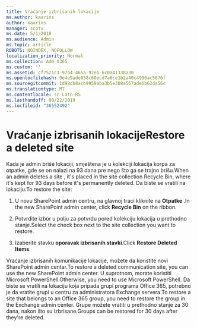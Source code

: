 ```yaml
---
title: Vraćanje izbrisanih lokacije
ms.author: kaarins
author: kaarins
manager: scotv
ms.date: 5/1/2018
ms.audience: Admin
ms.topic: article
ROBOTS: NOINDEX, NOFOLLOW
localization_priority: Normal
ms.collection: Adm_O365
ms.custom: ''
ms.assetid: cf7521c3-97b4-465a-97eb-6c0a41338a30
ms.openlocfilehash: 9e4e9ade058c60ecd7a6ce1b2a40c4996ac5676f
ms.sourcegitcommit: 1d98db8acb9959aba3b5e308a567ade6b62da56c
ms.translationtype: MT
ms.contentlocale: sr-Latn-RS
ms.lasthandoff: 08/22/2019
ms.locfileid: "36552492"
---
```

# <a name="restore-a-deleted-site"></a><span data-ttu-id="de145-102">Vraćanje izbrisanih lokacije</span><span class="sxs-lookup"><span data-stu-id="de145-102">Restore a deleted site</span></span>

<span data-ttu-id="de145-103">Kada je admin briše lokaciji, smještena je u kolekciji lokacija korpa za otpatke, gde se on nalazi na 93 dana pre nego što ga se trajno brišu.</span><span class="sxs-lookup"><span data-stu-id="de145-103">When an admin deletes a site , it's placed in the site collection Recycle Bin, where it's kept for 93 days before it's permanently deleted.</span></span> <span data-ttu-id="de145-104">Da biste se vratili na lokaciju:</span><span class="sxs-lookup"><span data-stu-id="de145-104">To restore the site:</span></span>
  
1. <span data-ttu-id="de145-105">U novu SharePoint admin centru, na glavnoj traci kliknite na **Otpatke** .</span><span class="sxs-lookup"><span data-stu-id="de145-105">In the new SharePoint admin center, click **Recycle Bin** on the ribbon.</span></span> 
    
2. <span data-ttu-id="de145-106">Potvrdite izbor u polju za potvrdu pored kolekciju lokacija u prethodno stanje.</span><span class="sxs-lookup"><span data-stu-id="de145-106">Select the check box next to the site collection you want to restore.</span></span>
    
3. <span data-ttu-id="de145-107">Izaberite stavku **oporavak izbrisanih stavki**.</span><span class="sxs-lookup"><span data-stu-id="de145-107">Click **Restore Deleted Items**.</span></span>
    
<span data-ttu-id="de145-108">Vraćanje izbrisanih komunikacije lokacije, možete da koristite novi SharePoint admin centar.</span><span class="sxs-lookup"><span data-stu-id="de145-108">To restore a deleted communication site, you can use the new SharePoint admin center.</span></span> <span data-ttu-id="de145-109">U suprotnom, morate koristiti Microsoft PowerShell.</span><span class="sxs-lookup"><span data-stu-id="de145-109">Otherwise, you need to use Microsoft PowerShell.</span></span> <span data-ttu-id="de145-110">Da biste se vratili na lokaciju koja pripada grupi programa Office 365, potrebno je da vratite grupi u centru za administratora Exchange servera.</span><span class="sxs-lookup"><span data-stu-id="de145-110">To restore a site that belongs to an Office 365 group, you need to restore the group in the Exchange admin center.</span></span> <span data-ttu-id="de145-111">Grupe možete vratiti u prethodno stanje za 30 dana, nakon što su izbrisane.</span><span class="sxs-lookup"><span data-stu-id="de145-111">Groups can be restored for 30 days after they're deleted.</span></span>
  

